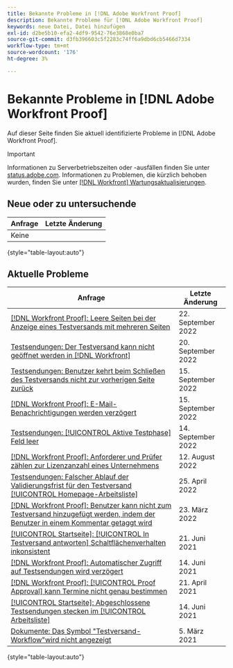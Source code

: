 ```yaml
---
title: Bekannte Probleme in [!DNL Adobe Workfront Proof]
description: Bekannte Probleme für [!DNL Adobe Workfront Proof]
keywords: neue Datei, Datei hinzufügen
exl-id: d2be5b10-efa2-4df9-9542-76e3868e0ba7
source-git-commit: d3fb396603c5f2283c74ff6a9dbd6cb5466d7334
workflow-type: tm+mt
source-wordcount: '176'
ht-degree: 3%

---
```


# Bekannte Probleme in [!DNL Adobe Workfront Proof]

Auf dieser Seite finden Sie aktuell identifizierte Probleme in [!DNL Adobe Workfront Proof].

>[!IMPORTANT]
>
>Informationen zu Serverbetriebszeiten oder -ausfällen finden Sie unter [status.adobe.com](https://status.adobe.com). Informationen zu Problemen, die kürzlich behoben wurden, finden Sie unter [[!DNL Workfront] Wartungsaktualisierungen](../maintenance/current-updates.md).

## Neue oder zu untersuchende

| Anfrage | Letzte Änderung |
|---|---|
| Keine |  |

{style=&quot;table-layout:auto&quot;}

## Aktuelle Probleme

| **Anfrage** | **Letzte Änderung** |
|-----------------------------------------------------------------------------------|-------------------|
| [[!DNL Workfront Proof]: Leere Seiten bei der Anzeige eines Testversands mit mehreren Seiten](known-issues-workfront-proof/proof-multiple-page-proofs-have-missing-images.md) | 22. September 2022 |
| [Testsendungen: Der Testversand kann nicht geöffnet werden in [!DNL Workfront]](known-issues-workfront/wf-cannot-open-proof-returns-to-doc-details.md) | 20. September 2022 |
| [Testsendungen: Benutzer kehrt beim Schließen des Testversands nicht zur vorherigen Seite zurück](known-issues-workfront/wf-proofs-user-redirected-to-random-page-when-closing-proof.md) | 15. September 2022 |
| [[!DNL Workfront Proof]: E-Mail-Benachrichtigungen werden verzögert](known-issues-workfront-proof/proof-delays-receiving-email-notifications.md) | 15. September 2022 |
| [Testsendungen: [!UICONTROL Aktive Testphase] Feld leer](known-issues-workfront/wf-documents-stages-do-not-populate-on-proof.md) | 14. September 2022 |
| [[!DNL Workfront Proof]: Anforderer und Prüfer zählen zur Lizenzanzahl eines Unternehmens](known-issues-workfront-proof/proof-requestor-reviewer-count-as-licenses.md) | 12. August 2022 |
| [Testsendungen: Falscher Ablauf der Validierungsfrist für den Testversand [!UICONTROL Homepage-Arbeitsliste]](known-issues-workfront-proof/inaccurate-proof-approval-deadline-displayed.md) | 25. April 2022 |
| [[!DNL Workfront Proof]: Benutzer kann nicht zum Testversand hinzugefügt werden, indem der Benutzer in einem Kommentar getaggt wird](known-issues-workfront-proof/cannot-add-user-to-proof.md) | 23. März 2022 |
| [[!UICONTROL Startseite]: [!UICONTROL In Testversand antworten] Schaltflächenverhalten inkonsistent](known-issues-workfront-proof/reply-in-proof-button-behavior-is-inconsistent.md) | 21. Juni 2021 |
| [[!DNL Workfront Proof]: Automatischer Zugriff auf Testsendungen wird verzögert](known-issues-workfront-proof/automatic-access-to-proofs-are-delayed.md) | 14. Juni 2021 |
| [[!DNL Workfront Proof]: [!UICONTROL Proof Approval] kann Termine nicht genau bestimmen](known-issues-workfront-proof/proof-approval-report-cant-accurately-determine-deadlines.md) | 21. April 2021 |
| [[!UICONTROL Startseite]: Abgeschlossene Testsendungen stecken im [!UICONTROL Arbeitsliste]](known-issues-workfront-proof/completed-proofs-stuck-in-the-work-list.md) | 14. Juni 2021 |
| [Dokumente: Das Symbol &quot;Testversand-Workflow&quot;wird nicht angezeigt](known-issues-workfront-proof/proof-workflow-icon-is-not-displaying.md) | 5. März 2021 |

{style=&quot;table-layout:auto&quot;}

